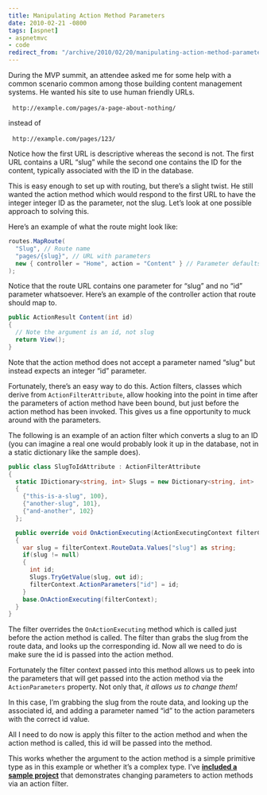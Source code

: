 ```yaml
---
title: Manipulating Action Method Parameters
date: 2010-02-21 -0800
tags: [aspnet]
- aspnetmvc
- code
redirect_from: "/archive/2010/02/20/manipulating-action-method-parameters.aspx/"
---
```


During the MVP summit, an attendee asked me for some help with a common
scenario common among those building content management systems. He
wanted his site to use human friendly URLs.

  `http://example.com/pages/a-page-about-nothing/`

instead of

  `http://example.com/pages/123/`

Notice how the first URL is descriptive whereas the second is not. The
first URL contains a URL “slug” while the second one contains the ID for
the content, typically associated with the ID in the database.

This is easy enough to set up with routing, but there’s a slight twist.
He still wanted the action method which would respond to the first URL
to have the integer integer ID as the parameter, not the slug. Let’s
look at one possible approach to solving this.

Here’s an example of what the route might look like:

```csharp
routes.MapRoute(
  "Slug", // Route name
  "pages/{slug}", // URL with parameters
  new { controller = "Home", action = "Content" } // Parameter defaults
);
```

Notice that the route URL contains one parameter for “slug” and no “id”
parameter whatsoever. Here’s an example of the controller action that
route should map to.

```csharp
public ActionResult Content(int id)
{
  // Note the argument is an id, not slug
  return View();
}
```

Note that the action method does not accept a parameter named “slug” but
instead expects an integer “id” parameter.

Fortunately, there’s an easy way to do this. Action filters, classes
which derive from `ActionFilterAttribute`, allow hooking into the point
in time after the parameters of action method have been bound, but just
before the action method has been invoked. This gives us a fine
opportunity to muck around with the parameters.

The following is an example of an action filter which converts a slug to
an ID (you can imagine a real one would probably look it up in the
database, not in a static dictionary like the sample does).

```csharp
public class SlugToIdAttribute : ActionFilterAttribute
{
  static IDictionary<string, int> Slugs = new Dictionary<string, int>
  {
    {"this-is-a-slug", 100}, 
    {"another-slug", 101}, 
    {"and-another", 102}
  };

  public override void OnActionExecuting(ActionExecutingContext filterContext)
  {
    var slug = filterContext.RouteData.Values["slug"] as string;
    if(slug != null)
    {
      int id;
      Slugs.TryGetValue(slug, out id);
      filterContext.ActionParameters["id"] = id;
    }
    base.OnActionExecuting(filterContext);
  }
}
```

The filter overrides the `OnActionExecuting` method which is called just
before the action method is called. The filter than grabs the slug from
the route data, and looks up the corresponding id. Now all we need to do
is make sure the id is passed into the action method.

Fortunately the filter context passed into this method allows us to peek
into the parameters that will get passed into the action method via the
`ActionParameters` property. Not only that, *it allows us to change
them!*

In this case, I’m grabbing the slug from the route data, and looking up
the associated id, and adding a parameter named “id” to the action
parameters with the correct id value.

All I need to do now is apply this filter to the action method and when
the action method is called, this id will be passed into the method.

This works whether the argument to the action method is a simple
primitive type as in this example or whether it’s a complex type. I’ve
**[included a sample
project](http://code.haacked.com/mvc-2/ActionParameterManipulationDemo.zip "Sample Demo")**
that demonstrates changing parameters to action methods via an action
filter.

